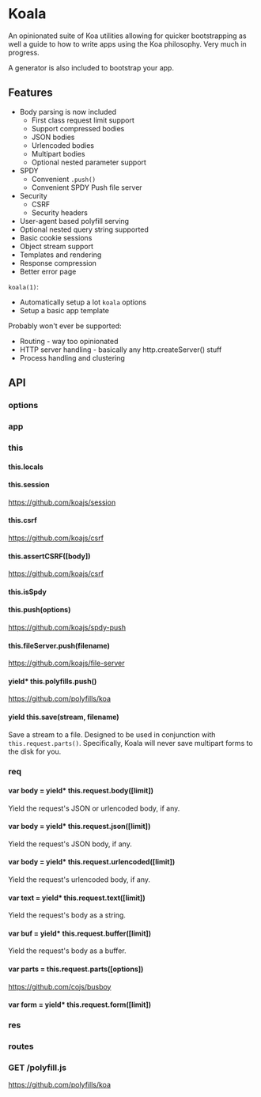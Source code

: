 
# Koala

An opinionated suite of Koa utilities allowing for quicker bootstrapping
as well a guide to how to write apps using the Koa philosophy.
Very much in progress.

A generator is also included to bootstrap your app.

## Features

- Body parsing is now included
  - First class request limit support
  - Support compressed bodies
  - JSON bodies
  - Urlencoded bodies
  - Multipart bodies
  - Optional nested parameter support
- SPDY
  - Convenient `.push()`
  - Convenient SPDY Push file server
- Security
  - CSRF
  - Security headers
- User-agent based polyfill serving
- Optional nested query string supported
- Basic cookie sessions
- Object stream support
- Templates and rendering
- Response compression
- Better error page

`koala(1)`:

- Automatically setup a lot `koala` options
- Setup a basic app template

Probably won't ever be supported:

- Routing - way too opinionated
- HTTP server handling - basically any http.createServer() stuff
- Process handling and clustering

## API

### options

### app

### this

#### this.locals

#### this.session

https://github.com/koajs/session

#### this.csrf

https://github.com/koajs/csrf

#### this.assertCSRF([body])

https://github.com/koajs/csrf

#### this.isSpdy

#### this.push(options)

https://github.com/koajs/spdy-push

#### this.fileServer.push(filename)

https://github.com/koajs/file-server

#### yield* this.polyfills.push()

https://github.com/polyfills/koa

#### yield this.save(stream, filename)

Save a stream to a file.
Designed to be used in conjunction with `this.request.parts()`.
Specifically, Koala will never save multipart forms to the disk for you.

### req

#### var body = yield* this.request.body([limit])

Yield the request's JSON or urlencoded body, if any.

#### var body = yield* this.request.json([limit])

Yield the request's JSON body, if any.

#### var body = yield* this.request.urlencoded([limit])

Yield the request's urlencoded body, if any.

#### var text = yield* this.request.text([limit])

Yield the request's body as a string.

#### var buf = yield* this.request.buffer([limit])

Yield the request's body as a buffer.

#### var parts = this.request.parts([options])

https://github.com/cojs/busboy

#### var form = yield* this.request.form([limit])

### res

### routes

### GET /polyfill.js

https://github.com/polyfills/koa
